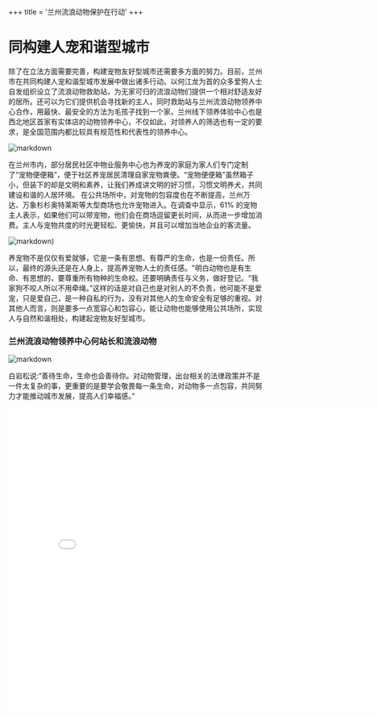 +++
title = '兰州流浪动物保护在行动'
+++

# 同构建人宠和谐型城市

除了在立法方面需要完善，构建宠物友好型城市还需要多方面的努力。目前，兰州市在共同构建人宠和谐型城市发展中做出诸多行动。以何江龙为首的众多爱狗人士自发组织设立了流浪动物救助站，为无家可归的流浪动物们提供一个相对舒适友好的居所。还可以为它们提供机会寻找新的主人，同时救助站与兰州流浪动物领养中心合作，用最快、最安全的方法为毛孩子找到一个家。兰州线下领养体验中心也是西北地区首家有实体店的动物领养中心，不仅如此，对领养人的筛选也有一定的要求，是全国范围内都比较具有规范性和代表性的领养中心。

![markdown](/images/大门.JPG)

在兰州市内，部分居民社区中物业服务中心也为养宠的家庭为家人们专门定制了“宠物便便箱”，便于社区养宠居民清理自家宠物粪便。“宠物便便箱”虽然箱子小，但装下的却是文明和素养，让我们养成讲文明的好习惯，习惯文明养犬，共同建设和谐的人居环境。
在公共场所中，对宠物的包容度也在不断提高，兰州万达、万象杉杉奥特莱斯等大型商场也允许宠物进入。在调查中显示，61% 的宠物主人表示，如果他们可以带宠物，他们会在商场逗留更长时间，从而进一步增加消费。主人与宠物共度的时光更轻松、更愉快，并且可以增加当地企业的客流量。

![markdown](/images/猫.jpg))

养宠物不是仅仅有爱就够，它是一条有思想、有尊严的生命，也是一份责任。所以，最终的源头还是在人身上，提高养宠物人士的责任感。"明白动物也是有生命、有思想的，要尊重所有物种的生命权。还要明确责任与义务，做好登记。“我家狗不咬人所以不用牵绳。”这样的话是对自己也是对别人的不负责，他可能不是爱宠，只是爱自己，是一种自私的行为，没有对其他人的生命安全有足够的重视。对其他人而言，则是要多一点宽容心和包容心，能让动物也能够使用公共场所，实现人与自然和谐相处，构建起宠物友好型城市。

### 兰州流浪动物领养中心何站长和流浪动物

![markdown](/images/何站长.JPG)

白岩松说:“善待生命，生命也会善待你。对动物管理，出台相关的法律政策并不是一件太复杂的事，更重要的是要学会敬畏每一条生命，对动物多一点包容，共同努力才能推动城市发展，提高人们幸福感。”

<iframe src="//player.bilibili.com/player.html?aid=580116098&bvid=BV1j64y1W7xT&cid=1374820502&p=1" scrolling="no" border="0" frameborder="no" framespacing="0" allowfullscreen="true"  width='800px' height='600px'> </iframe>
